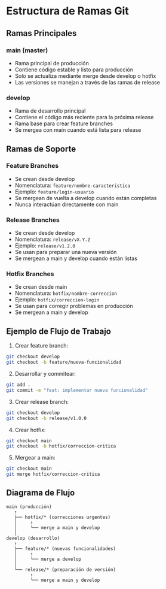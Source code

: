 # Estructura de Ramas Git

## Ramas Principales

### main (master)

- Rama principal de producción
- Contiene código estable y listo para producción
- Solo se actualiza mediante merge desde develop o hotfix
- Las versiones se manejan a través de las ramas de release

### develop

- Rama de desarrollo principal
- Contiene el código más reciente para la próxima release
- Rama base para crear feature branches
- Se mergea con main cuando está lista para release

## Ramas de Soporte

### Feature Branches

- Se crean desde develop
- Nomenclatura: `feature/nombre-caracteristica`
- Ejemplo: `feature/login-usuario`
- Se mergean de vuelta a develop cuando están completas
- Nunca interactúan directamente con main

### Release Branches

- Se crean desde develop
- Nomenclatura: `release/vX.Y.Z`
- Ejemplo: `release/v1.2.0`
- Se usan para preparar una nueva versión
- Se mergean a main y develop cuando están listas

### Hotfix Branches

- Se crean desde main
- Nomenclatura: `hotfix/nombre-correccion`
- Ejemplo: `hotfix/correccion-login`
- Se usan para corregir problemas en producción
- Se mergean a main y develop

## Ejemplo de Flujo de Trabajo

1. Crear feature branch:

```bash
git checkout develop
git checkout -b feature/nueva-funcionalidad
```

2. Desarrollar y commitear:

```bash
git add .
git commit -m "feat: implementar nueva funcionalidad"
```

3. Crear release branch:

```bash
git checkout develop
git checkout -b release/v1.0.0
```

4. Crear hotfix:

```bash
git checkout main
git checkout -b hotfix/correccion-critica
```

5. Mergear a main:

```bash
git checkout main
git merge hotfix/correccion-critica
```

## Diagrama de Flujo

```
main (producción)
   ↑
   ├── hotfix/* (correcciones urgentes)
   │     ↑
   │     └── merge a main y develop
   │
develop (desarrollo)
   ↑
   ├── feature/* (nuevas funcionalidades)
   │     ↑
   │     └── merge a develop
   │
   └── release/* (preparación de versión)
         ↑
         └── merge a main y develop
```
